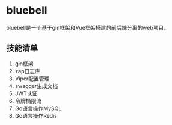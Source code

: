 # bluebell
bluebell是一个基于gin框架和Vue框架搭建的前后端分离的web项目。


## 技能清单


1. gin框架
2. zap日志库
3. Viper配置管理
4. swagger生成文档
5. JWT认证
6. 令牌桶限流
7. Go语言操作MySQL
8. Go语言操作Redis
